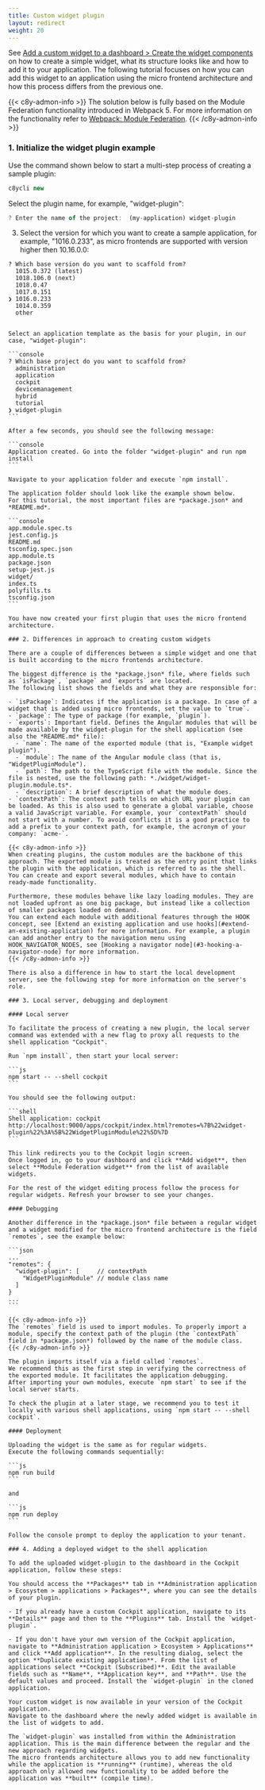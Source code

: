 ```yaml
---
title: Custom widget plugin
layout: redirect
weight: 20
---
```


See [Add a custom widget to a dashboard > Create the widget components](#2-create-the-widget-components) on how to create a simple widget, what its structure looks like and how to add it to your application.
The following tutorial focuses on how you can add this widget to an application using the micro frontend architecture and how this process differs from the previous one.

{{< c8y-admon-info >}}
The solution below is fully based on the Module Federation functionality introduced in Webpack 5. For more information on the functionality refer to [Webpack: Module Federation](https://webpack.js.org/concepts/module-federation/).
{{< /c8y-admon-info >}}

### 1. Initialize the widget plugin example

Use the command shown below to start a multi-step process of creating a sample plugin:

```js
c8ycli new
```

Select the plugin name, for example, "widget-plugin":

```js
? Enter the name of the project:  (my-application) widget-plugin
```

3. Select the version for which you want to create a sample application, for example, "1016.0.233", as micro frontends are supported with version higher then 10.16.0.0:

````console
? Which base version do you want to scaffold from?
  1015.0.372 (latest)
  1018.106.0 (next)
  1018.0.47
  1017.0.151
❯ 1016.0.233
  1014.0.359
  other


Select an application template as the basis for your plugin, in our case, "widget-plugin":

```console
? Which base project do you want to scaffold from?
  administration
  application
  cockpit
  devicemanagement
  hybrid
  tutorial
❯ widget-plugin
```

After a few seconds, you should see the following message:

```console
Application created. Go into the folder "widget-plugin" and run npm install
```

Navigate to your application folder and execute `npm install`.

The application folder should look like the example shown below.
For this tutorial, the most important files are *package.json* and *README.md*.

```console
app.module.spec.ts
jest.config.js
README.md
tsconfig.spec.json
app.module.ts
package.json
setup-jest.js
widget/
index.ts
polyfills.ts
tsconfig.json
```

You have now created your first plugin that uses the micro frontend architecture.

### 2. Differences in approach to creating custom widgets

There are a couple of differences between a simple widget and one that is built according to the micro frontends architecture.

The biggest difference is the *package.json* file, where fields such as `isPackage`, `package` and `exports` are located.
The following list shows the fields and what they are responsible for:

- `isPackage`: Indicates if the application is a package. In case of a widget that is added using micro frontends, set the value to `true`.
- `package`: The type of package (for example, `plugin`).
- `exports`: Important field. Defines the Angular modules that will be made available by the widget-plugin for the shell application (see also the *README.md* file):
  - `name`: The name of the exported module (that is, "Example widget plugin").
  - `module`: The name of the Angular module class (that is, "WidgetPluginModule").
  - `path`: The path to the TypeScript file with the module. Since the file is nested, use the following path: *./widget/widget-plugin.module.ts*.
  - `description`: A brief description of what the module does.
- `contextPath`: The context path tells on which URL your plugin can be loaded. As this is also used to generate a global variable, choose a valid JavaScript variable. For example, your `contextPath` should not start with a number. To avoid conflicts it is a good practice to add a prefix to your context path, for example, the acronym of your company: `acme-`.

{{< c8y-admon-info >}}
When creating plugins, the custom modules are the backbone of this approach. The exported module is treated as the entry point that links the plugin with the application, which is referred to as the shell. You can create and export several modules, which have to contain ready-made functionality.

Furthermore, these modules behave like lazy loading modules. They are not loaded upfront as one big package, but instead like a collection of smaller packages loaded on demand.
You can extend each module with additional features through the HOOK concept, see [Extend an existing application and use hooks](#extend-an-existing-application) for more information. For example, a plugin can add another entry to the navigation menu using HOOK_NAVIGATOR_NODES, see [Hooking a navigator node](#3-hooking-a-navigator-node) for more information.
{{< /c8y-admon-info >}}

There is also a difference in how to start the local development server, see the following step for more information on the server's role.

### 3. Local server, debugging and deployment

#### Local server

To facilitate the process of creating a new plugin, the local server command was extended with a new flag to proxy all requests to the shell application "Cockpit".

Run `npm install`, then start your local server:

```js
npm start -- --shell cockpit
```

You should see the following output:

```shell
Shell application: cockpit
http://localhost:9000/apps/cockpit/index.html?remotes=%7B%22widget-plugin%22%3A%5B%22WidgetPluginModule%22%5D%7D
```

This link redirects you to the Cockpit login screen.
Once logged in, go to your dashboard and click **Add widget**, then select **Module Federation widget** from the list of available widgets.

For the rest of the widget editing process follow the process for regular widgets. Refresh your browser to see your changes.

#### Debugging

Another difference in the *package.json* file between a regular widget and a widget modified for the micro frontend architecture is the field `remotes`, see the example below:

```json
...
"remotes": {
  "widget-plugin": [     // contextPath
    "WidgetPluginModule" // module class name
  ]
}
...
```

{{< c8y-admon-info >}}
The `remotes` field is used to import modules. To properly import a module, specify the context path of the plugin (the `contextPath` field in *package.json*) followed by the name of the module class.
{{< /c8y-admon-info >}}

The plugin imports itself via a field called `remotes`.
We recommend this as the first step in verifying the correctness of the exported module. It facilitates the application debugging.
After importing your own modules, execute `npm start` to see if the local server starts.

To check the plugin at a later stage, we recommend you to test it locally with various shell applications, using `npm start -- --shell cockpit`.

#### Deployment

Uploading the widget is the same as for regular widgets.
Execute the following commands sequentially:

```js
npm run build
```

and

```js
npm run deploy
```

Follow the console prompt to deploy the application to your tenant.

### 4. Adding a deployed widget to the shell application

To add the uploaded widget-plugin to the dashboard in the Cockpit application, follow these steps:

You should access the **Packages** tab in **Administration application > Ecosystem > applications > Packages**, where you can see the details of your plugin.

- If you already have a custom Cockpit application, navigate to its **Details** page and then to the **Plugins** tab. Install the `widget-plugin`.

- If you don't have your own version of the Cockpit application, navigate to **Administration application > Ecosystem > Applications** and click **Add application**. In the resulting dialog, select the option **Duplicate existing application**. From the list of applications select **Cockpit (Subscribed)**. Edit the available fields such as **Name**, **Application key**, and **Path**. Use the default values and proceed. Install the `widget-plugin` in the cloned application.

Your custom widget is now available in your version of the Cockpit application.
Navigate to the dashboard where the newly added widget is available in the list of widgets to add.

The `widget-plugin` was installed from within the Administration application. This is the main difference between the regular and the new approach regarding widgets.
The micro frontends architecture allows you to add new functionality while the application is **running** (runtime), whereas the old approach only allowed new functionality to be added before the application was **built** (compile time).
